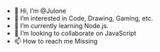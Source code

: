 - 👋 Hi, I’m @Julone
- 👀 I’m interested in Code, Drawing, Gaming, etc.
- 🌱 I’m currently learning Node.js.
- 💞️ I’m looking to collaborate on JavaScript
- 📫 How to reach me Missing

<!---
Julone/Julone is a ✨ special ✨ repository because its `README.md` (this file) appears on your GitHub profile.
You can click the Preview link to take a look at your changes.
--->
